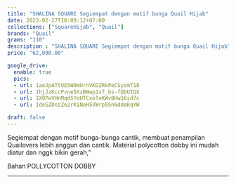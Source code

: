 ```yaml
---
title: "SHALINA SQUARE Segiempat dengan motif bunga Quail Hijab"
date: 2023-02-27T10:09:12+07:00
collections: ["SquareHijab", "Quail"]
brands: "Quail"
grams: "110"
description : "SHALINA SQUARE Segiempat dengan motif bunga Quail Hijab"
price: "62,000.00"

google_drive:
  enable: true
  pics:
  - url: 1aeJpATtOE5W9mUrnVKDZRkPeCSysmT18
  - url: 1hjJzKccPvne5XzBWwp1x7_bs-fQbUIQX
  - url: 1X8PwVHnMqdSYoUTCxoToKWv8Hw16id7c
  - url: 1deSZDnzZe2rKiNeH5VWrp5Sn6ddeKqYW

draft: false
---
```


Segiempat dengan motif bunga-bunga cantik, membuat penampilan Quailovers lebih anggun dan cantik. Material polycotton dobby ini mudah diatur dan nggk bikin gerah,"

Bahan POLLYCOTTON DOBBY

---------    
 
